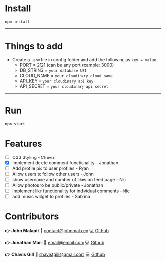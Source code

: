# Install

`npm install`

---

# Things to add

- Create a `.env` file in config folder and add the following as `key = value`
  - PORT = 2121 (can be any port example: 3000)
  - DB_STRING = `your database URI`
  - CLOUD_NAME = `your cloudinary cloud name`
  - API_KEY = `your cloudinary api key`
  - API_SECRET = `your cloudinary api secret`

---

# Run

`npm start`

# Features
- [ ] CSS Styling - Chavis
- [X] Implement delete comment functionality - Jonathan
- [ ] Add profile pic to user profiles - Ryan
- [ ] Allow users to follow other users - John
- [ ] show username and number of likes on feed page - Nic
- [ ] Allow photos to be public/private - Jonathan
- [ ] implement like functionality for individual comments - Nic
- [ ] add music widget to profiles - Sabrina

# Contributors

**:point_right: John Malapit**
:e-mail: [contact@johnmal.dev](mailto:contact@johnmal.dev)
:computer: [Github](https://github.com/johnmal-dev/)

**:point_right: Jonathan Mani**
:e-mail: [email@email.com](mailto:social.chapters@simplelogin.com)
:computer: [Github](https://github.com/jonathanmani/)

**:point_right: Chavis Gill**
:e-mail: [chavistgill@gmail.com](mailto:chavistgill@gmail.com)
:computer: [Github](https://github.com/chavgill/)

